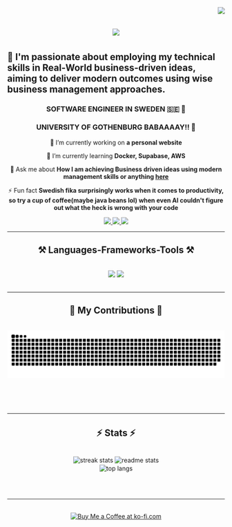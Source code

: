 <img align="right" src="https://visitor-badge.laobi.icu/badge?page_id=mohammad1kod.mohammad1kod" />

<h1 align="center">
    <img src="https://readme-typing-svg.herokuapp.com/?font=Righteous&size=40&center=true&vCenter=true&width=1000&height=100&duration=3000&lines=WELCOME+TO+MY+COOL+GIT+PROFILE+😎;+MO+HERE!,+AKA+CODENOOPER🫠,+BUT......;+IMPRESSSSSSIVE!!+RIGHT?!🫣;+STILL+NOT+IMPRESSED+YET?!!😒,;+KEEP+SCROLLING+TO+SEE+MY+SNAKE+🐍" />
</h1>

<h2> 💼 I'm passionate about employing my technical skills in Real-World business-driven ideas, aiming to deliver modern outcomes using wise business management approaches.
</h2>

<h3 align="center">SOFTWARE ENGINEER IN SWEDEN 🇸🇪 💚</h3>
<h3 align="center">UNIVERSITY OF GOTHENBURG BABAAAAY!! 🦾</h3>



<div align="center">
 
 🔭 I’m currently working on **a personal website**
 
 🌱 I’m currently learning **Docker, Supabase, AWS**

 💬 Ask me about **How I am achieving Business driven ideas using modern management skills or anything [here](https:)**

⚡ Fun fact **Swedish fika surprisingly works when it comes to productivity, so try a cup of coffee(maybe java beans lol) when even AI couldn't figure out what the heck is wrong with your code**

 </div>
 
<div align="center"> 
  <a href="Mohammad:mohamedyassen2001mhd@gmail.com">
    <img src="https://img.shields.io/badge/Gmail-333333?style=for-the-badge&logo=gmail&logoColor=red" />
  </a>
  <a href="https://linkedin.com/in/pedro-sales-muniz" target="_blank">
    <img src="https://img.shields.io/badge/LinkedIn-0077B5?style=for-the-badge&logo=linkedin&logoColor=white" target="_blank" />
  </a>
  <a href="https://salesp07.github.io" target="_blank">
     <img src="https://img.shields.io/badge/Portfolio-FF5722?style=for-the-badge&logo=todoist&logoColor=white" target="_blank" /> <!-- sqlite, safari, google-chrome are other good icon options -->
  </a>
</div>

 <hr/>
 
<h2 align="center">⚒️ Languages-Frameworks-Tools ⚒️</h2>
<br/>
<div align="center">
    <img src="https://skillicons.dev/icons?i=react,bootstrap,mui,html,css,vscode,github,figma,tailwind,git,r" />
    <img src="https://skillicons.dev/icons?i=nodejs,python,javascript,typescript,express,firebase,mongodb,c,java,nextjs,mysql,flask" /><br>
</div>

<br/>
<hr/>

<div align="center">
  <h2>🐍 My Contributions 🐍</h2>
  <br>
  <img alt="snake eating my contributions" src="https://raw.githubusercontent.com/salesp07/salesp07/output/github-contribution-grid-snake.svg" />
  
  <br/><br/><br/>
</div>

<hr/>

<h2 align="center">⚡ Stats ⚡</h2>
<br>
<div align=center>
  <img width=390 src="https://github-readme-streak-stats-salesp07.vercel.app/?user=salesp07&count_private=true&theme=react&border_radius=10" alt="streak stats"/>
  <img width=390 src="https://github-readme-stats-salesp07.vercel.app/api?username=salesp07&count_private=true&show_icons=true&theme=react&rank_icon=github&border_radius=10" alt="readme stats" />
  <br/>
  <img width=325 align="center" src="https://github-readme-stats-salesp07.vercel.app/api/top-langs/?username=salesp07&hide=HTML&langs_count=8&layout=compact&theme=react&border_radius=10&size_weight=0.5&count_weight=0.5&exclude_repo=github-readme-stats" alt="top langs" />
</div>

<br/><br/>

<hr/>

<br/>

<div align="center">
<a href='https://ko-fi.com/V7V4RAK9C' target='_blank'><img height='64' style='border:0px;height:64px;' src='https://storage.ko-fi.com/cdn/kofi1.png?v=3' border='0' alt='Buy Me a Coffee at ko-fi.com' /></a>
</div>

<br/>
